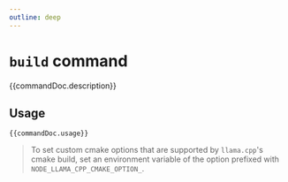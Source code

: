 ```yaml
---
outline: deep
---
```

# `build` command

<script setup lang="ts">
import {data as docs} from "./cli.data.js";
const commandDoc = docs.build;
</script>

{{commandDoc.description}}

## Usage
```shell-vue
{{commandDoc.usage}}
```
<div v-html="commandDoc.options"></div>


> To set custom cmake options that are supported by `llama.cpp`'s cmake build,
> set an environment variable of the option prefixed with `NODE_LLAMA_CPP_CMAKE_OPTION_`.
